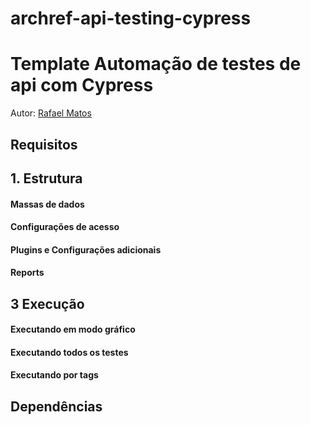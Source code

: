 # archref-api-testing-cypress

# Template Automação de testes de api com Cypress


Autor: [Rafael Matos](rafaelmatosqa@gmail.com)

## Requisitos


## 1. Estrutura

####  Massas de dados

####  Configurações de acesso


####  Plugins e Configurações adicionais


####  Reports


## 3 Execução


#### Executando em modo gráfico



#### Executando todos os testes

####  Executando por tags

##  Dependências


